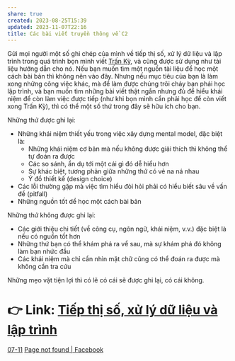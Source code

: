 ```yaml
---
share: true
created: 2023-08-25T15:39
updated: 2023-11-07T22:16
title: Các bài viết truyền thông về C2
---
```

Gửi mọi người một số ghi chép của mình về tiếp thị số, xử lý dữ liệu và lập trình trong quá trình bọn mình viết [Trấn Kỳ](https://xn--lptrnh-zva6402d.xn--qucu-hr5aza.cc/👏Trấn+Kỳ/?utm_source=F+G+%C2%BB+C%E1%BB%99ng+%C4%91%E1%BB%93ng+Software+Engineer+Vietnam+-+Code+chu%E1%BA%A9n+FAANG&utm_medium=social&utm_campaign=C+Ti%E1%BA%BFp+th%E1%BB%8B+s%E1%BB%91%2C+x%E1%BB%AD+l%C3%BD+d%E1%BB%AF+li%E1%BB%87u+v%C3%A0+l%E1%BA%ADp+tr%C3%ACnh&utm_content=%C4%91%C4%83ng+l%E1%BA%A7n+%C4%91%E1%BA%A7u "Trấn Kỳ"), và cũng được sử dụng như tài liệu hướng dẫn cho nó. Nếu bạn muốn tìm một nguồn tài liệu để học một cách bài bản thì không nên vào đây. Nhưng nếu mục tiêu của bạn là làm xong những công việc khác, mà để làm được chúng trôi chảy bạn phải học lập trình, và bạn muốn tìm những bài viết thật ngắn nhưng đủ để hiểu khái niệm để còn làm việc được tiếp (như khi bọn mình cần phải học để còn viết xong Trấn Kỳ), thì có thể một số thứ trong đây sẽ hữu ích cho bạn.

Những thứ được ghi lại:

- Những khái niệm thiết yếu trong việc xây dựng mental model, đặc biệt là:
    - Những khái niệm cơ bản mà nếu không được giải thích thì không thể tự đoán ra được
    - Các so sánh, ẩn dụ tới một cái gì đó dễ hiểu hơn
    - Sự khác biệt, tương phản giữa những thứ có vẻ na ná nhau
    - Ý đồ thiết kế (design choice)
- Các lỗi thường gặp mà việc tìm hiểu đòi hỏi phải có hiểu biết sâu về vấn đề (pitfall)
- Những nguồn tốt dể học một cách bài bản

Những thứ không được ghi lại:

- Các giới thiệu chi tiết (về công cụ, ngôn ngữ, khái niệm, v.v.) đặc biệt là nếu có nguồn tốt hơn
- Những thứ bạn có thể khám phá ra về sau, mà sự khám phá đó không làm bạn nhức đầu
- Các khái niệm mà chỉ cần nhìn mặt chữ cũng có thể đoán ra được mà không cần tra cứu

Những mẹo vặt tiện lợi thì có lẽ có cái sẽ được ghi lại, có cái không.

# 👉 Link: [Tiếp thị số, xử lý dữ liệu và lập trình](https://lậptrình.quảcầu.cc/?utm_source=F+G+%C2%BB+C%E1%BB%99ng+%C4%91%E1%BB%93ng+Software+Engineer+Vietnam+-+Code+chu%E1%BA%A9n+FAANG&utm_medium=social&utm_campaign=C+Ti%E1%BA%BFp+th%E1%BB%8B+s%E1%BB%91%2C+x%E1%BB%AD+l%C3%BD+d%E1%BB%AF+li%E1%BB%87u+v%C3%A0+l%E1%BA%ADp+tr%C3%ACnh&utm_content=%C4%91%C4%83ng+l%E1%BA%A7n+%C4%91%E1%BA%A7u) 

[07-11](07-11.md) [Page not found | Facebook](https://www.facebook.com/groups/6732713826756125/pending_posts/?search=&has_selection=false&is_notif_background=false&post_id=7562816120412554)